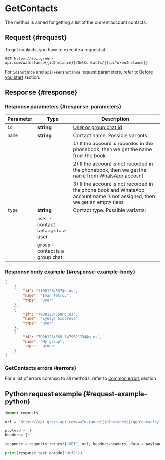 # GetContacts

The method is aimed for getting a list of the current account contacts.

## Request {#request}

To get contacts, you have to execute a request at:
```
GET https://api.green-api.com/waInstance{{idInstance}}/GetContacts/{{apiTokenInstance}}
```

For `idInstance` and `apiTokenInstance` request parameters, refer to [Before you start](../../before-start.md#parameters) section.

## Response {#response}

### Response parameters {#response-parameters}

Parameter | Type |  Description
----- | ----- | ----- 
`id` | **string** | [User or group chat Id](../chat-id.md)
`name` | **string** | Contact name. Possible variants:
                    ||1) If the account is recorded in the phonebook, then we get the name from the book
                    ||2) If the account is not recorded in the phonebook, then we get the name from WhatsApp account
                    ||3) If the account is not recorded in the phone book and WhatsApp account name is not assigned, then we get an empty field
`type` | **string** | Contact type. Possible variants:
||`user` - contact belongs to a user
||`group` - contact is a group chat 


### Response body example {#response-example-body}

```json
[
    {
        "id": "11001234567@c.us",
        "name": "Ivan Petrov",
        "type": "user"
    },
    {
        "id": "79001234568@c.us",
        "name": "Lyusya Sidorova",
        "type": "user"
    },
    {
        "id": "79001234569-1479621234@g.us",
        "name": "My group",
        "type": "group"
    }
]
```

### GetContacts errors {#errors}

For a list of errors common to all methods, refer to [Common errors](../common-errors.md) section

## Python request example  {#request-example-python}

```python
import requests

url = "https://api.green-api.com/waInstance{{idInstance}}/getContacts/{{apiTokenInstance}}"

payload = {}
headers= {}

response = requests.request("GET", url, headers=headers, data = payload)

print(response.text.encode('utf8'))
```